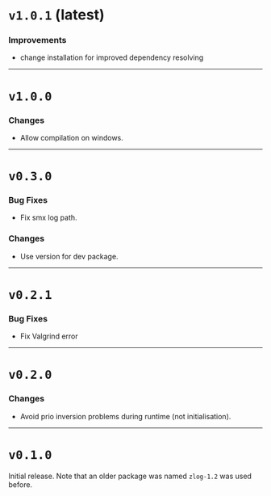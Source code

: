 # `v1.0.1` (latest)

### Improvements
- change installation for improved dependency resolving

-------------------
# `v1.0.0`

### Changes
- Allow compilation on windows.

-------------------
# `v0.3.0`

### Bug Fixes
- Fix smx log path.

### Changes
- Use version for dev package. 

-------------------
# `v0.2.1`

### Bug Fixes
- Fix Valgrind error

-------------------
# `v0.2.0`

### Changes
- Avoid prio inversion problems during runtime (not initialisation).

-------------------
# `v0.1.0`

Initial release.
Note that an older package was named `zlog-1.2` was used before.
